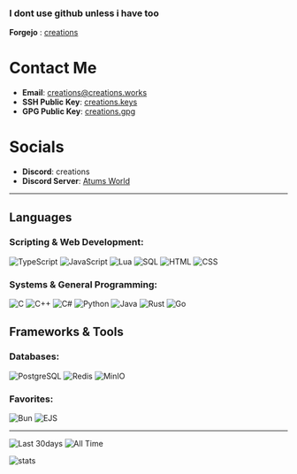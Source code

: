 ### I dont use github unless i have too
**Forgejo** : [creations](https://git.creations.works/creations)

# Contact Me
- **Email**: [creations@creations.works](mailto:creations@creations.works)
- **SSH Public Key**: [creations.keys](https://git.creations.works/creations/.profile/raw/branch/main/public_key)
- **GPG Public Key**: [creations.gpg](https://git.creations.works/creations/.profile/raw/branch/main/public_key.asc)
# Socials

- **Discord**: creations
- **Discord Server**: [Atums World](https://discord.gg/DxFhhbr2pm)

---

## Languages

### Scripting & Web Development:
![TypeScript](https://img.shields.io/badge/TypeScript-007ACC?style=for-the-badge&logo=typescript&logoColor=white)
![JavaScript](https://img.shields.io/badge/JavaScript-F7DF1E?style=for-the-badge&logo=javascript&logoColor=black)
![Lua](https://img.shields.io/badge/Lua-2C2D72?style=for-the-badge&logo=lua&logoColor=white)
![SQL](https://img.shields.io/badge/SQL-336791?style=for-the-badge&logo=postgresql&logoColor=white)
![HTML](https://img.shields.io/badge/HTML-E34F26?style=for-the-badge&logo=html5&logoColor=white)
![CSS](https://img.shields.io/badge/CSS-1572B6?style=for-the-badge&logo=css3&logoColor=white)

### Systems & General Programming:
![C](https://img.shields.io/badge/C-00599C?style=for-the-badge&logo=c&logoColor=white)
![C++](https://img.shields.io/badge/C++-00599C?style=for-the-badge&logo=c%2B%2B&logoColor=white)
![C#](https://img.shields.io/badge/C%23-239120?style=for-the-badge&logo=c-sharp&logoColor=white)
![Python](https://img.shields.io/badge/Python-3776AB?style=for-the-badge&logo=python&logoColor=white)
![Java](https://img.shields.io/badge/Java-ED8B00?style=for-the-badge&logo=openjdk&logoColor=white)
![Rust](https://img.shields.io/badge/Rust-000000?style=for-the-badge&logo=rust&logoColor=white)
![Go](https://img.shields.io/badge/Go-00ADD8?style=for-the-badge&logo=go&logoColor=white)

## Frameworks & Tools

### Databases:
![PostgreSQL](https://img.shields.io/badge/PostgreSQL-336791?style=for-the-badge&logo=postgresql&logoColor=white)
![Redis](https://img.shields.io/badge/Redis-DC382D?style=for-the-badge&logo=redis&logoColor=white)
![MinIO](https://img.shields.io/badge/MinIO-990000?style=for-the-badge&logo=minio&logoColor=white)

### Favorites:
![Bun](https://img.shields.io/badge/Bun-000000?style=for-the-badge&logo=bun&logoColor=white)
![EJS](https://img.shields.io/badge/EJS-8A2BE2?style=for-the-badge&logo=ejs&logoColor=white)

---
![Last 30days](https://wakapi.creations.works/api/badge/creations/creations/interval:30_days?label=last%2030d)
![All Time](https://img.shields.io/endpoint?url=https://wakapi.creations.works/api/compat/shields/v1/creations/interval:all_time&label=All%20time&color=blue)

![stats](https://github-readme-stats.vercel.app/api/wakatime?username=creations&api_domain=wakapi.creations.works&bg_color=1A202C&title_color=2F855A&icon_color=2F855A&text_color=ffffff&custom_title=Wakapi+Stats+%28All+Time%29&layout=compact)
